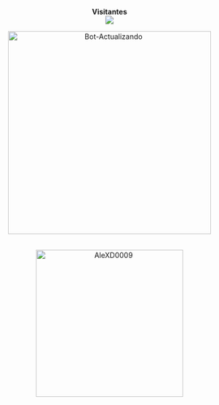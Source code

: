 </p>
<p align="center">
<b>Visitantes</b><br>
<img align="middle" src="https://moe.guruapi.tech/get/AleXD0009?theme=rule34" />
</p>

<p align="center">
<img src="https://telegra.ph/file/1e79adfb814a15ff6d473.jpg" alt="Bot-Actualizando" width="400"/>
</p>

</div>
<div align="center">
<br>
<img src="https://github-readme-stats.vercel.app/api/top-langs?username=AleXD0009&show_icons=true&locale=es&layout=compact&line_height=20&title_color=C372F2&icon_color=EE6FF4&text_color=D3D3D3&bg_color=0,000000,130F40" width="290"  alt="AleXD0009"/>
 <br>
</a>
  


